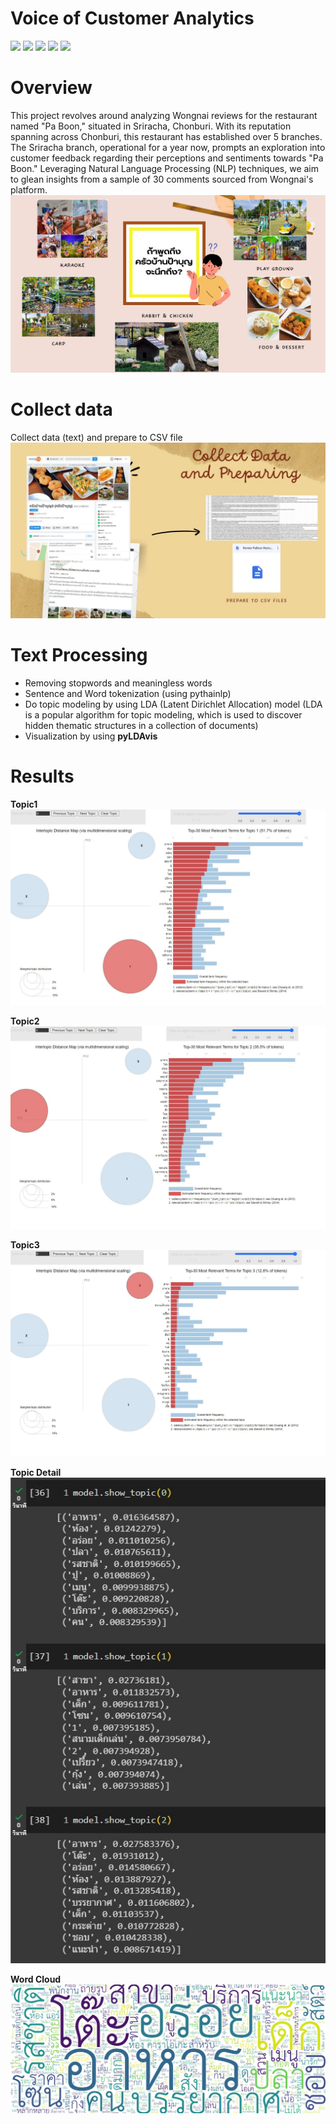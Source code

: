 # Voice of Customer Analytics
[![](https://img.shields.io/badge/-Topic--Modeling-orange)](#) [![](https://img.shields.io/badge/-NLP-orange)](#) [![](https://img.shields.io/badge/-Python-green)](#) [![](https://img.shields.io/badge/-Google--Colab-green)](#) [![](https://img.shields.io/badge/-student-blue)](#)

# Overview
This project revolves around analyzing Wongnai reviews for the restaurant named "Pa Boon," situated in Sriracha, Chonburi. With its reputation spanning across Chonburi, this restaurant has established over 5 branches. The Sriracha branch, operational for a year now, prompts an exploration into customer feedback regarding their perceptions and sentiments towards "Pa Boon." Leveraging Natural Language Processing (NLP) techniques, we aim to glean insights from a sample of 30 comments sourced from Wongnai's platform.
![image](VOC-01.jpg)

# Collect data
Collect data (text) and prepare to CSV file
![image](VOC-02.jpg)

# Text Processing
- Removing stopwords and meaningless words
- Sentence and Word tokenization (using pythainlp)
- Do topic modeling by using LDA (Latent Dirichlet Allocation) model 
  (LDA is a popular algorithm for topic modeling, which is used to discover hidden thematic structures in a collection of documents)
- Visualization by using **pyLDAvis**

# Results

**Topic1**
![image](messageImage_1693312050285.jpg)

**Topic2**
![image](messageImage_1693312074610.jpg)

**Topic3**
![image](messageImage_1693312108581.jpg)

**Topic Detail**
![image](messageImage_1693312143425.jpg)

**Word Cloud**
![image](messageImage_1693312203417.jpg)
